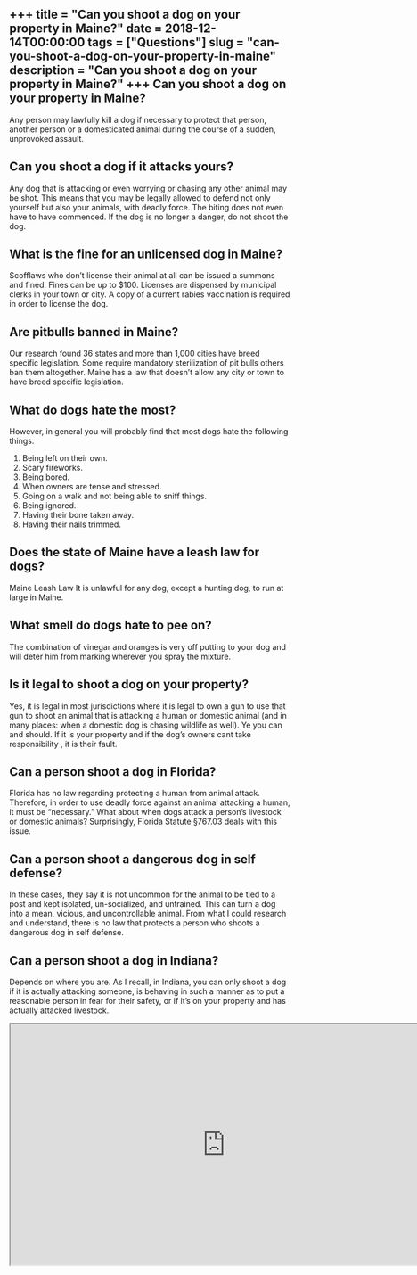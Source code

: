 +++
title = "Can you shoot a dog on your property in Maine?"
date = 2018-12-14T00:00:00
tags = ["Questions"]
slug = "can-you-shoot-a-dog-on-your-property-in-maine"
description = "Can you shoot a dog on your property in Maine?"
+++
Can you shoot a dog on your property in Maine?
----------------------------------------------

Any person may lawfully kill a dog if necessary to protect that person, another person or a domesticated animal during the course of a sudden, unprovoked assault.

Can you shoot a dog if it attacks yours?
----------------------------------------

Any dog that is attacking or even worrying or chasing any other animal may be shot. This means that you may be legally allowed to defend not only yourself but also your animals, with deadly force. The biting does not even have to have commenced. If the dog is no longer a danger, do not shoot the dog.

What is the fine for an unlicensed dog in Maine?
------------------------------------------------

Scofflaws who don’t license their animal at all can be issued a summons and fined. Fines can be up to $100. Licenses are dispensed by municipal clerks in your town or city. A copy of a current rabies vaccination is required in order to license the dog.

Are pitbulls banned in Maine?
-----------------------------

Our research found 36 states and more than 1,000 cities have breed specific legislation. Some require mandatory sterilization of pit bulls others ban them altogether. Maine has a law that doesn’t allow any city or town to have breed specific legislation.

What do dogs hate the most?
---------------------------

However, in general you will probably find that most dogs hate the following things.

1. Being left on their own.
2. Scary fireworks.
3. Being bored.
4. When owners are tense and stressed.
5. Going on a walk and not being able to sniff things.
6. Being ignored.
7. Having their bone taken away.
8. Having their nails trimmed.

Does the state of Maine have a leash law for dogs?
--------------------------------------------------

Maine Leash Law It is unlawful for any dog, except a hunting dog, to run at large in Maine.

What smell do dogs hate to pee on?
----------------------------------

The combination of vinegar and oranges is very off putting to your dog and will deter him from marking wherever you spray the mixture.

Is it legal to shoot a dog on your property?
--------------------------------------------

Yes, it is legal in most jurisdictions where it is legal to own a gun to use that gun to shoot an animal that is attacking a human or domestic animal (and in many places: when a domestic dog is chasing wildlife as well). Ye you can and should. If it is your property and if the dog’s owners cant take responsibility , it is their fault.

Can a person shoot a dog in Florida?
------------------------------------

Florida has no law regarding protecting a human from animal attack. Therefore, in order to use deadly force against an animal attacking a human, it must be “necessary.” What about when dogs attack a person’s livestock or domestic animals? Surprisingly, Florida Statute §767.03 deals with this issue.

Can a person shoot a dangerous dog in self defense?
---------------------------------------------------

In these cases, they say it is not uncommon for the animal to be tied to a post and kept isolated, un-socialized, and untrained. This can turn a dog into a mean, vicious, and uncontrollable animal. From what I could research and understand, there is no law that protects a person who shoots a dangerous dog in self defense.

Can a person shoot a dog in Indiana?
------------------------------------

Depends on where you are. As I recall, in Indiana, you can only shoot a dog if it is actually attacking someone, is behaving in such a manner as to put a reasonable person in fear for their safety, or if it’s on your property and has actually attacked livestock.

<iframe allow="accelerometer; autoplay; clipboard-write; encrypted-media; gyroscope; picture-in-picture" allowfullscreen="" class="__youtube_prefs__  epyt-is-override  no-lazyload" data-no-lazy="1" data-origheight="433" data-origwidth="770" data-skipgform_ajax_framebjll="" height="433" id="_ytid_35210" loading="lazy" src="https://www.youtube.com/embed/ljpJCueT6nU?enablejsapi=1&autoplay=0&cc_load_policy=0&cc_lang_pref=&iv_load_policy=1&loop=0&modestbranding=0&rel=1&fs=1&playsinline=0&autohide=2&theme=dark&color=red&controls=1&" title="YouTube player" width="770"></iframe>